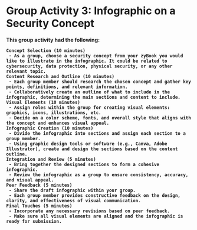 <h1>Group Activity 3: Infographic on a Security Concept </h1>
<b>This group activity had the following:<br>

    Concept Selection (10 minutes)
     - As a group, choose a security concept from your zyBook you would like to illustrate in the infographic. It could be related to cybersecurity, data protection, physical security, or any other relevant topic.
    Content Research and Outline (10 minutes)
     - Each group member should research the chosen concept and gather key points, definitions, and relevant information.
     - Collaboratively create an outline of what to include in the infographic, determining the main sections and content to include.
    Visual Elements (10 minutes)
     - Assign roles within the group for creating visual elements: graphics, icons, illustrations, etc.
     - Decide on a color scheme, fonts, and overall style that aligns with the concept and enhances visual appeal.
    Infographic Creation (10 minutes)
     - Divide the infographic into sections and assign each section to a group member.
     - Using graphic design tools or software (e.g., Canva, Adobe Illustrator), create and design the sections based on the content outline.
    Integration and Review (5 minutes)
     - Bring together the designed sections to form a cohesive infographic.
     - Review the infographic as a group to ensure consistency, accuracy, and visual appeal.
    Peer Feedback (5 minutes)
     - Share the draft infographic within your group.
     - Each group member provides constructive feedback on the design, clarity, and effectiveness of visual communication.
    Final Touches (5 minutes)
     - Incorporate any necessary revisions based on peer feedback.
     - Make sure all visual elements are aligned and the infographic is ready for submission.
</b>
